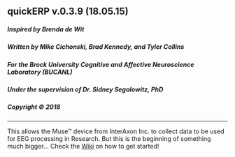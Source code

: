 ## quickERP v.0.3.9 (18.05.15)  
##### Inspired by Brenda de Wit
##### Written by Mike Cichonski, Brad Kennedy, and Tyler Collins
##### For the Brock University Cognitive and Affective Neuroscience Laboratory (BUCANL) 
##### Under the supervision of Dr. Sidney Segalowitz, PhD
##### Copyright © 2018
___________________________________________________________

This allows the Muse™ device from InterAxon Inc. to collect data to be used for EEG processing in Research. But this is the beginning of something much bigger... Check the [Wiki](https://github.com/mikeCplus/quickERP/wiki) on how to get started!
